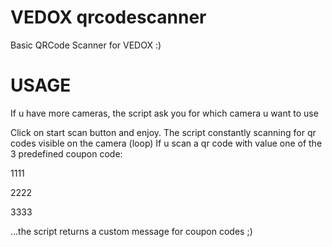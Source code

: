 # VEDOX qrcodescanner
 Basic QRCode Scanner for VEDOX :)

# USAGE
 If u have more cameras, the script ask you for which camera u want to use

 Click on start scan button and enjoy.
 The script constantly scanning for qr codes visible on the camera (loop)
 If u scan a qr code with value one of the 3 predefined coupon code:

  1111

  2222

  3333


  ...the script returns a custom message for coupon codes ;)
